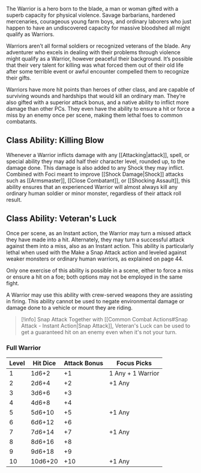 The Warrior is a hero born to the blade, a man or woman gifted with a superb capacity for physical violence. Savage barbarians, hardened mercenaries, courageous young farm boys, and ordinary laborers who just happen to have an undiscovered capacity for massive bloodshed all might qualify as Warriors. 

Warriors aren’t all formal soldiers or recognized veterans of the blade. Any adventurer who excels in dealing with their problems through violence might qualify as a Warrior, however peaceful their background. It’s possible that their very talent for killing was what forced them out of their old life after some terrible event or awful encounter compelled them to recognize their gifts. 

Warriors have more hit points than heroes of other class, and are capable of surviving wounds and hardships that would kill an ordinary man. They’re also gifted with a superior attack bonus, and a native ability to inflict more damage than other PCs. They even have the ability to ensure a hit or force a miss by an enemy once per scene, making them lethal foes to common combatants.
## Class Ability: Killing Blow 
Whenever a Warrior inflicts damage with any [[Attacking|attack]], spell, or special ability they may add half their character level, rounded up, to the damage done. This damage is also added to any Shock they may inflict. Combined with Foci meant to improve [[Shock Damage|Shock]] attacks such as [[Armsmaster]], [[Close Combatant]], or [[Shocking Assault]], this ability ensures that an experienced Warrior will almost always kill any ordinary human soldier or minor monster, regardless of their attack roll result.
## Class Ability: Veteran's Luck
Once per scene, as an Instant action, the Warrior may turn a missed attack they have made into a hit. Alternately, they may turn a successful attack against them into a miss, also as an Instant action. This ability is particularly lethal when used with the Make a Snap Attack action and leveled against weaker monsters or ordinary human warriors, as explained on page 44. 

Only one exercise of this ability is possible in a scene, either to force a miss or ensure a hit on a foe; both options may not be employed in the same fight. 

A Warrior may use this ability with crew-served weapons they are assisting in firing. This ability cannot be used to negate environmental damage or damage done to a vehicle or mount they are riding.

> [!info] Snap Attack
> Together with [[Common Combat Actions#Snap Attack - Instant Action|Snap Attack]], Veteran's Luck can be used to get a guaranteed hit on an enemy even when it's not your turn. 
### Full Warrior
| Level | Hit Dice | Attack Bonus | Focus Picks       |
| ----- | -------- | ------------ | ----------------- |
| 1     | 1d6+2    | +1           | 1 Any + 1 Warrior |
| 2     | 2d6+4    | +2           | +1 Any            |
| 3     | 3d6+6    | +3           |                   |
| 4     | 4d6+8    | +4           |                   |
| 5     | 5d6+10   | +5           | +1 Any            |
| 6     | 6d6+12   | +6           |                   |
| 7     | 7d6+14   | +7           | +1 Any            |
| 8     | 8d6+16   | +8           |                   |
| 9     | 9d6+18   | +9           |                   |
| 10    | 10d6+20  | +10          | +1 Any            |

